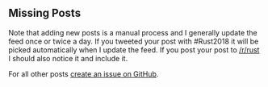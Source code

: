 ## Missing Posts

Note that adding new posts is a manual process and I generally update the feed
once or twice a day. If you tweeted your post with #Rust2018 it will be picked
automatically when I update the feed. If you post your post to
[/r/rust][reddit] I should also notice it and include it.

For all other posts [create an issue on GitHub][add-post].

[reddit]: https://www.reddit.com/r/rust/
[add-post]: https://github.com/wezm/read-rust/issues/new?labels=missing-post&title=Add+post&template=missing_post.md
